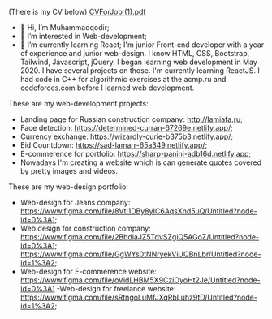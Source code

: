 (There is my CV below) [CVForJob (1).pdf](https://github.com/Muhammad-uzbek/Muhammad-uzbek/files/6682099/CVForJob.1.pdf)

- 👋 Hi, I’m Muhammadqodir;
- 👀 I’m interested in Web-development;
- 🌱 I’m currently learning React;
I'm junior Front-end developer with a year of experience and junior web-design.
I know HTML, CSS, Bootstrap, Tailwind, Javascript, jQuery. I began learning web development in May 2020. I have several projects on those. I'm currently learning ReactJS. I had code in C++ for algorithmic exercises at the acmp.ru and codeforces.com before I learned web development.

These are my web-development projects:
- Landing page for Russian construction company: http://lamiafa.ru;
- Face detection: https://determined-curran-67269e.netlify.app/;
- Currency exchange: https://wizardly-curie-b375b3.netlify.app/;
- Eid Countdown: https://sad-lamarr-65a349.netlify.app/;
- E-commerence for portfolio: https://sharp-panini-adb16d.netlify.app;
- Nowadays I'm creating a website which is can generate quotes covered by pretty images and videos.

These are my web-design portfolio:
- Web-design for Jeans company:         https://www.figma.com/file/8VtI1DBy8yIC6AqsXnd5uQ/Untitled?node-id=0%3A1;
- Web design for construction company: https://www.figma.com/file/2BbdiaJZ5TdvSZgiQ5AGoZ/Untitled?node-id=0%3A1;
                                       https://www.figma.com/file/GgWYs0tNNryekViUQBnLbr/Untitled?node-id=1%3A2;
- Web-design for E-commerence website: https://www.figma.com/file/oVidLHBM5X9CziOyoHt2Je/Untitled?node-id=0%3A1
-Web-design for freelance website:     https://www.figma.com/file/sRtngoLuMfJXqRbLuhz9tD/Untitled?node-id=1%3A2;
<!---
Muhammad-uzbek/Muhammad-uzbek is a ✨ special ✨ repository because its `README.md` (this file) appears on your GitHub profile.
You can click the Preview link to take a look at your changes.
--->
